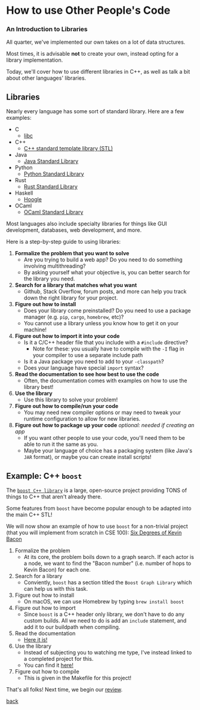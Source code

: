 # How to use Other People's Code
### An Introduction to Libraries

All quarter, we've implemented our own takes on a lot of data structures.

Most times, it is advisable **not** to create your own, instead opting for a library implementation.

Today, we'll cover how to use different libraries in C++, as well as talk a bit about other languages'
libraries.

## Libraries
Nearly every language has some sort of standard library. Here are a few examples:

* C
  * [libc](https://www.gnu.org/software/libc/)
* C++
  * [C++ standard template library (STL)](https://en.cppreference.com/w/cpp)
* Java
  * [Java Standard Library](https://docs.oracle.com/javase/8/docs/api/)
* Python
  * [Python Standard Library](https://docs.python.org/3/)
* Rust
  * [Rust Standard Library](https://doc.rust-lang.org/std/)
* Haskell
  * [Hoogle](https://hoogle.haskell.org/)
* OCaml
  * [OCaml Standard Library](https://caml.inria.fr/pub/docs/manual-ocaml/libref/)

Most languages also include specialty libraries for things like GUI development, databases,
web development, and more.

Here is a step-by-step guide to using libraries:

1. **Formalize the problem that you want to solve**
   * Are you trying to build a web app? Do you need to do something involving multithreading?
   * By asking yourself what your objective is, you can better search for the library you need.
2. **Search for a library that matches what you want**
   * Github, Stack Overflow, forum posts, and more can help you track down the right library for your project.
3. **Figure out how to install**
   * Does your library come preinstalled? Do you need to use a package manager (e.g. `pip`, `cargo`, `homebrew`, etc)?
   * You cannot use a library unless you know how to get it on your machine!
4. **Figure out how to import it into your code**
   * Is it a C/C++ header file that you include with a `#include` directive?
     * Note for these: you usually have to compile with the `-I` flag in your compiler to use a separate include path
   * Is it a Java package you need to add to your `-classpath`?
   * Does your language have special `import` syntax?
5. **Read the documentation to see how best to use the code**
   * Often, the documentation comes with examples on how to use the library best!
6. **Use the library**
   * Use this library to solve your problem!
7. **Figure out how to compile/run your code**
   * You may need new compiler options or may need to tweak your runtime configuration to allow for new libraries.
8. **Figure out how to package up your code** *optional: needed if creating an app*
   * If you want other people to use your code, you'll need them to be able to run it the same as you.
   * Maybe your language of choice has a packaging system (like Java's `JAR` format), or maybe you can create install scripts!

## Example: C++ `boost`

The [`boost C++ library`](https://www.boost.org/) is a large, open-source project providing TONS of things to C++ that aren't already there.

Some features from `boost` have become popular enough to be adapted into the main C++ STL!

We will now show an example of how to use `boost` for a non-trivial project (that you will implement from scratch in CSE 100): [Six Degrees of Kevin Bacon](https://en.wikipedia.org/wiki/Six_Degrees_of_Kevin_Bacon)

1. Formalize the problem
   * At its core, the problem boils down to a graph search. If each actor is a node, we want to find the "Bacon number" (i.e. number of hops to Kevin Bacon) for each one.
2. Search for a library
   * Conviently, `boost` has a section titled the `Boost Graph Library` which can help us with this task.
3. Figure out how to install
   * On macOS, we can use Homebrew by typing `brew install boost`
4. Figure out how to import
   * Since `boost` is a C++ header only library, we don't have to do any custom builds. All we need to do is add an `include` statement, and add it to our buildpath when compiling.
5. Read the documentation
   * [Here it is!](https://www.boost.org/doc/libs/1_72_0/libs/graph/doc/table_of_contents.html)
6. Use the library
   * Instead of subjecting you to watching me type, I've instead linked to a completed project for this.
   * You can find it <a href="https://github.com/nate-browne/CSE12_Redesign/tree/master/Lectures/lecturematerials/kevinbacon" target="_blank">here!</a>
7. Figure out how to compile
   * This is given in the Makefile for this project!

That's all folks! Next time, we begin our [review](./review.md).

[back](../lectures.md)

